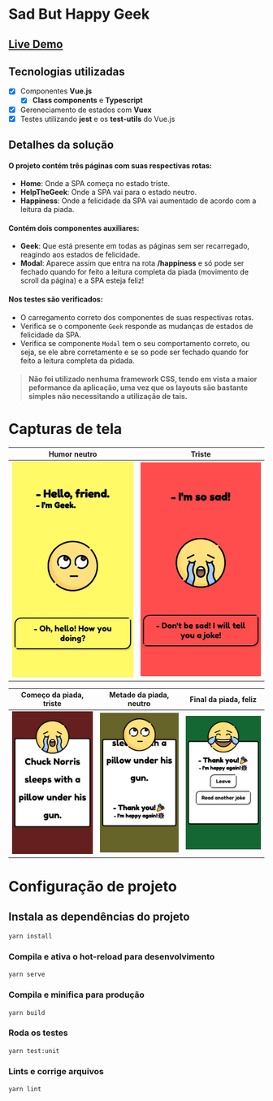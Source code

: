 # Sad But Happy Geek

## [Live Demo](https://gabrielsancho.dev/sad_but_happy_geek/)

## Tecnologias utilizadas
- [x] Componentes **Vue.js**
  - [x] **Class components** e **Typescript**
- [x] Gereneciamento de estados com **Vuex**
- [x] Testes utilizando **jest** e os **test-utils** do Vue.js

## Detalhes da solução
#### O projeto contém três páginas com suas respectivas rotas:
  - **Home**: Onde a SPA começa no estado triste.
  - **HelpTheGeek**: Onde a SPA vai para o estado neutro.
  - **Happiness**: Onde a felicidade da SPA vai aumentado de acordo com a leitura da piada.

#### Contém dois componentes auxiliares:
  - **Geek**: Que está presente em todas as páginas sem ser recarregado, reagindo aos estados de felicidade.
  - **Modal**: Aparece assim que entra na rota **/happiness** e só pode ser fechado quando for feito a leitura completa da piada (movimento de scroll da página) e a SPA esteja feliz!

#### Nos testes são verificados: 
  - O carregamento correto dos componentes de suas respectivas rotas.
  - Verifica se o componente `Geek` responde as mudanças de estados de felicidade da SPA.
  - Verifica se componente `Modal` tem o seu comportamento correto, ou seja, se ele abre corretamente e se so pode ser fechado quando for feito a leitura completa da pidada.
  
> #### Não foi utilizado nenhuma framework CSS, tendo em vista a maior peformance da aplicação, uma vez que os layouts são bastante simples não necessitando a utilização de tais.

# Capturas de tela

| Humor neutro                         | Triste                                      |
| ------------------------------------ | ------------------------------------------- |
| ![Home](./docs/screenshots/Home.jpg) | ![Home](./docs/screenshots/HelpTheGeek.jpg) |

| Começo da piada, triste                      | Metade da piada, neutro                      | Final da piada, feliz                        |
| -------------------------------------------- | -------------------------------------------- | -------------------------------------------- |
| ![Home](./docs/screenshots/ReadingJoke1.jpg) | ![Home](./docs/screenshots/ReadingJoke2.jpg) | ![Home](./docs/screenshots/ReadingJoke3.jpg) |

# Configuração de projeto

## Instala as dependências do projeto
```
yarn install
```

### Compila e ativa o hot-reload para desenvolvimento
```
yarn serve
```

### Compila e minifica para produção
```
yarn build
```

### Roda os testes
```
yarn test:unit
```

### Lints e corrige arquivos
```
yarn lint
```
